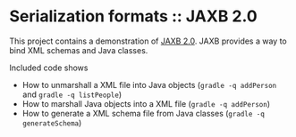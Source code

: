 # Serialization formats :: JAXB 2.0
This project contains a demonstration of [JAXB 2.0](http://docs.oracle.com/javase/tutorial/jaxb/intro/). JAXB provides a way to bind XML schemas and Java classes.

Included code shows
* How to unmarshall a XML file into Java objects (```gradle -q addPerson``` and ```gradle -q listPeople```)
* How to marshall Java objects into a XML file (```gradle -q addPerson```)
* How to generate a XML schema file from Java classes (```gradle -q generateSchema```)